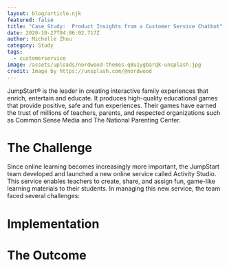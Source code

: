 ```yaml
---
layout: blog/article.njk
featured: false
title: "Case Study:  Product Insights from a Customer Service Chatbot"
date: 2020-10-27T04:06:02.717Z
author: Michelle Zhou
category: Study
tags:
  - customerservice
image: /assets/uploads/nordwood-themes-q8u1ygbarqk-unsplash.jpg
credit: Image by https://unsplash.com/@nordwood
---
```

JumpStart® is the leader in creating interactive family experiences that enrich, entertain and educate. It produces high-quality educational games that provide positive, safe and fun experiences. Their games have earned the trust of millions of teachers, parents, and respected organizations such as Common Sense Media and The National Parenting Center.

# The Challenge

Since online learning becomes increasingly more important, the JumpStart team developed and launched a new online service called Activity Studio. This  service enables teachers to create, share, and assign fun, game-like learning materials to their students. In managing this new service, the team faced several challenges:  

# Implementation

# The Outcome